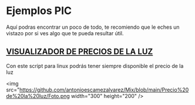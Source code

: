 # Ejemplos PIC
Aquí podras encontrar un poco de todo, te recomiendo que le eches un vistazo por si ves algo que te pueda resultar útil.


## [VISUALIZADOR DE PRECIOS DE LA LUZ](https://github.com/antonioescamezalvarez/Mix/tree/main/Precio%20de%20la%20luz)

Con este script para linux podrás tener siempre disponible el precio de la luz

<img src="https://github.com/antonioescamezalvarez/Mix/blob/main/Precio%20de%20la%20luz/Foto.png width="300" height="200" />

